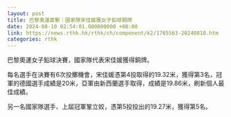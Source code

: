 ```yaml
---
layout: post
title: 巴黎奧運直擊｜國家隊宋佳媛獲女子鉛球銅牌
date: 2024-08-10 02:54:01.000000000 +08:00
link: https://news.rthk.hk/rthk/ch/component/k2/1765563-20240810.htm
categories: rthk
---
```


巴黎奧運女子鉛球決賽，國家隊代表宋佳媛獲得銅牌。

每名選手在決賽有6次投擲機會，宋佳媛憑第4投取得的19.32米，獲得第3名，冠軍的德國選手成績是20米，亞軍由新西蘭選手取得，成績是19.86米，刷新個人最佳成績。

另一名國家隊選手、上屆冠軍鞏立姣，憑第5投投出的19.27米，獲得第5名。
